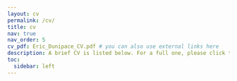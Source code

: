 ```yaml
---
layout: cv
permalink: /cv/
title: cv
nav: true
nav_order: 5
cv_pdf: Eric_Dunipace_CV.pdf # you can also use external links here
description: A brief CV is listed below. For a full one, please click the icon to the right that says "pdf."
toc:
  sidebar: left
---
```

